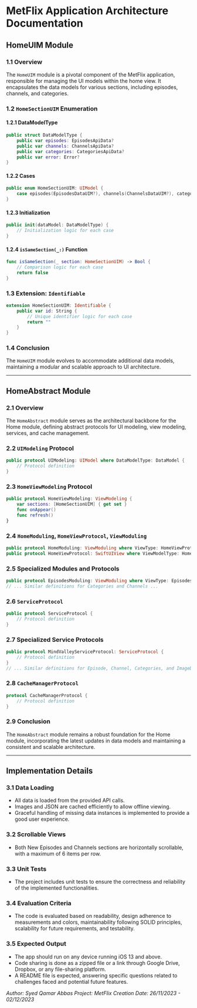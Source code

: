 # MetFlix Application Architecture Documentation

## HomeUIM Module

### 1.1 Overview

The `HomeUIM` module is a pivotal component of the MetFlix application, responsible for managing the UI models within the home view. It encapsulates the data models for various sections, including episodes, channels, and categories.

### 1.2 `HomeSectionUIM` Enumeration

#### 1.2.1 DataModelType

```swift
public struct DataModelType {
    public var episodes: EpisodesApiData?
    public var channels: ChannelsApiData?
    public var categories: CategoriesApiData?
    public var error: Error?
}
```

#### 1.2.2 Cases

```swift
public enum HomeSectionUIM: UIModel {
    case episodes(EpisodesDataUIM?), channels(ChannelsDataUIM?), categories(CategoriesDataUIM?), none, error(Error)
}
```

#### 1.2.3 Initialization

```swift
public init(dataModel: DataModelType) {
    // Initialization logic for each case
}
```

#### 1.2.4 `isSameSection(_:)` Function

```swift
func isSameSection(_ section: HomeSectionUIM) -> Bool {
    // Comparison logic for each case
    return false
}
```

### 1.3 Extension: `Identifiable`

```swift
extension HomeSectionUIM: Identifiable {
    public var id: String {
        // Unique identifier logic for each case
        return ""
    }
}
```

### 1.4 Conclusion

The `HomeUIM` module evolves to accommodate additional data models, maintaining a modular and scalable approach to UI architecture.

---

## HomeAbstract Module

### 2.1 Overview

The `HomeAbstract` module serves as the architectural backbone for the Home module, defining abstract protocols for UI modeling, view modeling, services, and cache management.

### 2.2 `UIModeling` Protocol

```swift
public protocol UIModeling: UIModel where DataModelType: DataModel {
    // Protocol definition
}
```

### 2.3 `HomeViewModeling` Protocol

```swift
public protocol HomeViewModeling: ViewModeling {
    var sections: [HomeSectionUIM] { get set }
    func onAppear()
    func refresh()
}
```

### 2.4 `HomeModuling`, `HomeViewProtocol`, `ViewModuling`

```swift
public protocol HomeModuling: ViewModuling where ViewType: HomeViewProtocol {}
public protocol HomeViewProtocol: SwiftUIView where ViewModelType: HomeViewModeling {}
```

### 2.5 Specialized Modules and Protocols

```swift
public protocol EpisodesModuling: ViewModuling where ViewType: EpisodesViewProtocol {}
// ... Similar definitions for Categories and Channels ...
```

### 2.6 `ServiceProtocol`

```swift
public protocol ServiceProtocol {
    // Protocol definition
}
```

### 2.7 Specialized Service Protocols

```swift
public protocol MindValleyServiceProtocol: ServiceProtocol {
    // Protocol definition
}
// ... Similar definitions for Episode, Channel, Categories, and ImageDownloading ...
```

### 2.8 `CacheManagerProtocol`

```swift
protocol CacheManagerProtocol {
    // Protocol definition
}
```

### 2.9 Conclusion

The `HomeAbstract` module remains a robust foundation for the Home module, incorporating the latest updates in data models and maintaining a consistent and scalable architecture.

---

## Implementation Details

### 3.1 Data Loading

- All data is loaded from the provided API calls.
- Images and JSON are cached efficiently to allow offline viewing.
- Graceful handling of missing data instances is implemented to provide a good user experience.

### 3.2 Scrollable Views

- Both New Episodes and Channels sections are horizontally scrollable, with a maximum of 6 items per row.

### 3.3 Unit Tests

- The project includes unit tests to ensure the correctness and reliability of the implemented functionalities.

### 3.4 Evaluation Criteria

- The code is evaluated based on readability, design adherence to measurements and colors, maintainability following SOLID principles, scalability for future requirements, and testability.

### 3.5 Expected Output

- The app should run on any device running iOS 13 and above.
- Code sharing is done as a zipped file or a link through Google Drive, Dropbox, or any file-sharing platform.
- A README file is expected, answering specific questions related to challenges faced and potential future features.

*Author: Syed Qamar Abbas*
*Project: MetFlix*
*Creation Date: 26/11/2023 - 02/12/2023*
